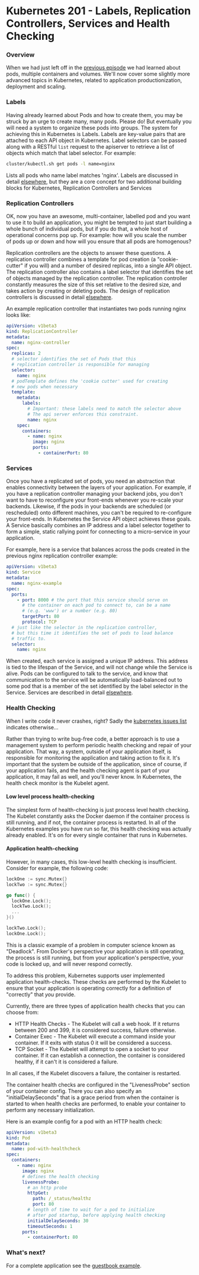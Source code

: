 # Kubernetes 201 - Labels, Replication Controllers, Services and  Health Checking

### Overview
When we had just left off in the [previous episode](README.md) we had learned about pods, multiple containers and volumes.
We'll now cover some slightly more advanced topics in Kubernetes, related to application productionization, deployment and
scaling.

### Labels
Having already learned about Pods and how to create them, you may be struck by an urge to create many, many pods.  Please do!  But eventually you will need a system to organize these pods into groups.  The system for achieving this in Kubernetes is Labels.  Labels are key-value pairs that are attached to each API object in Kubernetes.  Label selectors can be passed along with a RESTful ```list``` request to the apiserver to retrieve a list of objects which match that label selector.  For example:

```sh
cluster/kubectl.sh get pods -l name=nginx
```

Lists all pods who name label matches 'nginx'.  Labels are discussed in detail [elsewhere](http://docs.k8s.io/labels.md), but they are a core concept for two additional building blocks for Kubernetes, Replication Controllers and Services

### Replication Controllers

OK, now you have an awesome, multi-container, labelled pod and you want to use it to build an application, you might be tempted to just start building a whole bunch of individual pods, but if you do that, a whole host of operational concerns pop up.  For example: how will you scale the number of pods up or down and how will you ensure that all pods are homogenous?

Replication controllers are the objects to answer these questions.  A replication controller combines a template for pod creation (a "cookie-cutter" if you will) and a number of desired replicas, into a single API object.  The replication controller also contains a label selector that identifies the set of objects managed by the replication controller.  The replication controller constantly measures the size of this set relative to the desired size, and takes action by creating or deleting pods.  The design of replication controllers is discussed in detail [elsewhere](http://docs.k8s.io/replication-controller.md).

An example replication controller that instantiates two pods running nginx looks like:
```yaml
apiVersion: v1beta3
kind: ReplicationController
metadata:
  name: nginx-controller
spec:
  replicas: 2
  # selector identifies the set of Pods that this
  # replication controller is responsible for managing
  selector:
    name: nginx
  # podTemplate defines the 'cookie cutter' used for creating
  # new pods when necessary
  template:
    metadata:
      labels:
        # Important: these labels need to match the selector above
        # The api server enforces this constraint.
        name: nginx
    spec:
      containers:
        - name: nginx
          image: nginx
          ports:
            - containerPort: 80
```

### Services
Once you have a replicated set of pods, you need an abstraction that enables connectivity between the layers of your application.  For example, if you have a replication controller managing your backend jobs, you don't want to have to reconfigure your front-ends whenever you re-scale your backends.  Likewise, if the pods in your backends are scheduled (or rescheduled) onto different machines, you can't be required to re-configure your front-ends.  In Kubernetes the Service API object achieves these goals.  A Service basically combines an IP address and a label selector together to form a simple, static rallying point for connecting to a micro-service in your application.

For example, here is a service that balances across the pods created in the previous nginx replication controller example:
```yaml
apiVersion: v1beta3
kind: Service
metadata:
  name: nginx-example
spec:
  ports:
    - port: 8000 # the port that this service should serve on
      # the container on each pod to connect to, can be a name
      # (e.g. 'www') or a number (e.g. 80)
      targetPort: 80
      protocol: TCP
  # just like the selector in the replication controller,
  # but this time it identifies the set of pods to load balance
  # traffic to.
  selector:
    name: nginx
```

When created, each service is assigned a unique IP address.  This address is tied to the lifespan of the Service, and will not change while the Service is alive.  Pods can be configured to talk to the service, and know that communication to the service will be automatically load-balanced out to some pod that is a member of the set identified by the label selector in the Service.  Services are described in detail [elsewhere](http://docs.k8s.io/services.md).

### Health Checking
When I write code it never crashes, right?  Sadly the [kubernetes issues list](https://github.com/GoogleCloudPlatform/kubernetes/issues) indicates otherwise...

Rather than trying to write bug-free code, a better approach is to use a management system to perform periodic health checking
and repair of your application.  That way, a system, outside of your application itself, is responsible for monitoring the
application and taking action to fix it.  It's important that the system be outside of the application, since of course, if
your application fails, and the health checking agent is part of your application, it may fail as well, and you'll never know.
In Kubernetes, the health check monitor is the Kubelet agent.

#### Low level process health-checking

The simplest form of health-checking is just process level health checking.  The Kubelet constantly asks the Docker daemon
if the container process is still running, and if not, the container process is restarted.  In all of the Kubernetes examples
you have run so far, this health checking was actually already enabled.  It's on for every single container that runs in
Kubernetes.

#### Application health-checking

However, in many cases, this low-level health checking is insufficient.  Consider for example, the following code:

```go
lockOne := sync.Mutex{}
lockTwo := sync.Mutex{}

go func() {
  lockOne.Lock();
  lockTwo.Lock();
  ...
}()

lockTwo.Lock();
lockOne.Lock();
```

This is a classic example of a problem in computer science known as "Deadlock". From Docker's perspective your application is
still operating, the process is still running, but from your application's perspective, your code is locked up, and will never respond correctly.

To address this problem, Kubernetes supports user implemented application health-checks.  These checks are performed by the
Kubelet to ensure that your application is operating correctly for a definition of "correctly" that _you_ provide.

Currently, there are three types of application health checks that you can choose from:

   * HTTP Health Checks - The Kubelet will call a web hook.  If it returns between 200 and 399, it is considered success, failure otherwise.
   * Container Exec - The Kubelet will execute a command inside your container.  If it exits with status 0 it will be considered a success.
   * TCP Socket - The Kubelet will attempt to open a socket to your container.  If it can establish a connection, the container is considered healthy, if it can't it is considered a failure.

In all cases, if the Kubelet discovers a failure, the container is restarted.

The container health checks are configured in the "LivenessProbe" section of your container config. There you can also specify an "initialDelaySeconds" that is a grace period from when the container is started to when health checks are performed, to enable your container to perform any necessary initialization.

Here is an example config for a pod with an HTTP health check:
```yaml
apiVersion: v1beta3
kind: Pod
metadata:
  name: pod-with-healthcheck
spec:
  containers:
    - name: nginx
      image: nginx
      # defines the health checking
      livenessProbe:
        # an http probe
        httpGet:
          path: /_status/healthz
          port: 80
        # length of time to wait for a pod to initialize
        # after pod startup, before applying health checking
        initialDelaySeconds: 30
        timeoutSeconds: 1
      ports:
        - containerPort: 80
```

### What's next?
For a complete application see the [guestbook example](https://github.com/GoogleCloudPlatform/kubernetes/tree/master/examples/guestbook).
